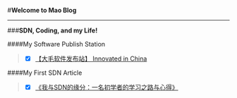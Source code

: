 #**Welcome to Mao Blog**

------

###**SDN, Coding, and my Life!**


####My Software Publish Station
> - [x] [【大毛软件发布站】 Innovated in China](http://maojianwei.win/MaoSoftware/)

####My First SDN Article
> - [x] [《我与SDN的缘分：一名初学者的学习之路与心得》](http://www.sdnlab.com/12252.html)
